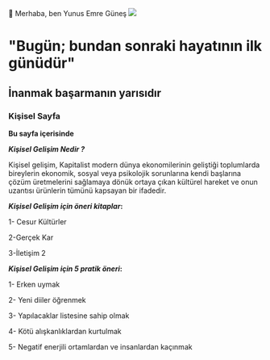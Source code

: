  👋 Merhaba, ben Yunus Emre Güneş 
![](https://www.kisiselgelisim.com/wp-content/uploads/2020/02/kisisel_gelisim_logo_yazili_400x180px.png)

#  "Bugün; bundan sonraki hayatının ilk günüdür"


## İnanmak başarmanın yarısıdır

### Kişisel Sayfa 

**Bu sayfa içerisinde**
 
 **_Kişisel Gelişim Nedir ?_**
 

   Kişisel gelişim, Kapitalist modern dünya ekonomilerinin geliştiği toplumlarda bireylerin ekonomik, sosyal veya psikolojik sorunlarına kendi başlarına çözüm üretmelerini sağlamaya dönük ortaya çıkan kültürel hareket ve onun uzantısı ürünlerin tümünü kapsayan bir ifadedir.
 
 **_Kişisel Gelişim için öneri kitaplar_:**
 
 1- Cesur Kültürler
 
 2-Gerçek Kar
 
 3-İletişim 2 
 
 
 **_Kişisel Gelişim için 5 pratik öneri_:**
 
 1- Erken uymak
 
 2- Yeni diiler öğrenmek
 
 3- Yapılacaklar listesine sahip olmak
 
 4- Kötü alışkanlıklardan kurtulmak
 
 5- Negatif enerjili ortamlardan ve insanlardan kaçınmak



 
 
 
 
 
 
